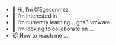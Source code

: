 - 👋 Hi, I’m @Egesonmez
- 👀 I’m interested in  
- 🌱 I’m currently learning ...gns3 vmware  
- 💞️ I’m looking to collaborate on ...
- 📫 How to reach me ...

<!---
Egesonmez/Egesonmez is a ✨ special ✨ repository because its `README.md` (this file) appears on your GitHub profile.
You can click the Preview link to take a look at your changes.
--->

